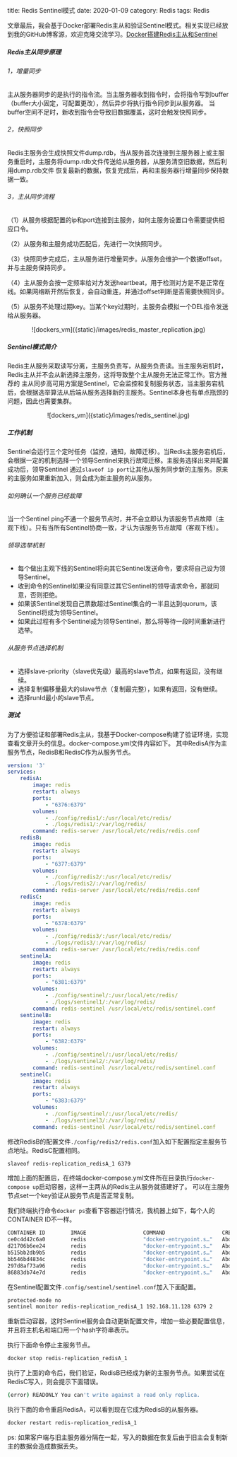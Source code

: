 title: Redis Sentinel模式
date: 2020-01-09
category: Redis
tags: Redis

文章最后，我会基于Docker部署Redis主从和验证Sentinel模式。相关实现已经放到我的GitHub博客源，欢迎克隆交流学习。[Docker搭建Redis主从和Sentinel](https://github.com/boyaziqi/CatsAction/tree/master/examples/redis-replication)

##### Redis主从同步原理
###### 1，增量同步
主从服务器同步的是执行的指令流。当主服务器收到指令时，会将指令写到buffer（buffer大小固定，可配置更改），然后异步将执行指令同步到从服务器。
当buffer空间不足时，新收到指令会导致旧数据覆盖，这时会触发快照同步。

###### 2，快照同步
Redis主服务会生成快照文件dump.rdb，当从服务首次连接到主服务器上或主服务重启时，主服务将dump.rdb文件传送给从服务器，从服务清空旧数据，然后利用dump.rdb文件
恢复最新的数据，恢复完成后，再和主服务器行增量同步保持数据一致。

###### 3，主从同步流程
（1）从服务根据配置的ip和port连接到主服务，如何主服务设置口令需要提供相应口令。

（2）从服务和主服务成功匹配后，先进行一次快照同步。

（3）快照同步完成后，主从服务进行增量同步。从服务会维护一个数据offset，并与主服务保持同步。

（4）主从服务会按一定频率给对方发送heartbeat，用于检测对方是不是正常在线。如果网络断开然后恢复，会自动重连，并通过offset判断是否需要快照同步。

（5）从服务不处理过期key。当某个key过期时，主服务会模拟一个DEL指令发送给从服务器。

<center>
![dockers_vm]({static}/images/redis_master_replication.jpg)
</center>

##### Sentinel模式简介
Redis主从服务采取读写分离，主服务负责写，从服务负责读。当主服务宕机时，Redis主从并不会从新选择主服务，这将导致整个主从服务无法正常工作。官方推荐的
主从同步高可用方案是Sentinel，它会监控和复制服务状态，当主服务宕机后，会根据选举算法从后端从服务选择新的主服务。Sentinel本身也有单点瓶颈的问题，因此也需要集群。

<center>
![dockers_vm]({static}/images/redis_sentinel.jpg)
</center>

##### 工作机制
Sentinel会运行三个定时任务（监控，通知，故障迁移）。当Redis主服务宕机后，会根据一定的机制选择一个领导Sentinel来执行故障迁移。主服务选择出来并配置成功后，领导Sentinel
通过`slaveof ip port`让其他从服务同步新的主服务。原来的主服务如果重新加入，则会成为新主服务的从服务。

###### 如何确认一个服务已经故障
当一个Sentinel ping不通一个服务节点时，并不会立即认为该服务节点故障（主观下线）。只有当所有Sentinel协商一致，才认为该服务节点故障（客观下线）。

###### 领导选举机制
- 每个做出主观下线的Sentinel将向其它Sentinel发送命令，要求将自己设为领导Sentinel。
- 收到命令的Sentinel如果没有同意过其它Sentinel的领导请求命令，那就同意，否则拒绝。
- 如果该Sentinel发现自己票数超过Sentinel集合的一半且达到quorum，该Sentinel将成为领导Sentinel。
- 如果此过程有多个Sentinel成为领导Sentinel，那么将等待一段时间重新进行选举。

###### 从服务节点选择机制
- 选择slave-priority（slave优先级）最高的slave节点，如果有返回，没有继续。
- 选择复制偏移量最大的slave节点（复制最完整），如果有返回，没有继续。
- 选择runId最小的slave节点。

##### 测试
为了方便验证和部署Redis主从，我基于Docker-compose构建了验证环境，实现查看文章开头的信息。docker-compose.yml文件内容如下。
其中RedisA作为主服务节点，RedisB和RedisC作为从服务节点。
```yaml
version: '3'
services:
    redisA:
        image: redis
        restart: always
        ports:
            - "6376:6379"
        volumes:
            - ./config/redis1/:/usr/local/etc/redis/
            - ./logs/redis1/:/var/log/redis/
        command: redis-server /usr/local/etc/redis/redis.conf
    redisB:
        image: redis
        restart: always
        ports:
            - "6377:6379"
        volumes:
            - ./config/redis2/:/usr/local/etc/redis/
            - ./logs/redis2/:/var/log/redis/
        command: redis-server /usr/local/etc/redis/redis.conf
    redisC:
        image: redis
        restart: always
        ports:
            - "6378:6379"
        volumes:
            - ./config/redis3/:/usr/local/etc/redis/
            - ./logs/redis3/:/var/log/redis/
        command: redis-server /usr/local/etc/redis/redis.conf
    sentinelA:
        image: redis
        restart: always
        ports:
            - "6381:6379"
        volumes:
            - ./config/sentinel/:/usr/local/etc/redis/
            - ./logs/sentinel1/:/var/log/redis/
        command: redis-sentinel /usr/local/etc/redis/sentinel.conf
    sentinelB:
        image: redis
        restart: always
        ports:
            - "6382:6379"
        volumes:
            - ./config/sentinel/:/usr/local/etc/redis/
            - ./logs/sentinel2/:/var/log/redis/
        command: redis-sentinel /usr/local/etc/redis/sentinel.conf
    sentinelC:
        image: redis
        restart: always
        ports:
            - "6383:6379"
        volumes:
            - ./config/sentinel/:/usr/local/etc/redis/
            - ./logs/sentinel3/:/var/log/redis/
        command: redis-sentinel /usr/local/etc/redis/sentinel.conf
```
修改RedisB的配置文件`./config/redis2/redis.conf`加入如下配置指定主服务节点地址。RedisC配置相同。
```bash
slaveof redis-replication_redisA_1 6379
```
增加上面的配置后，在终端docker-compose.yml文件所在目录执行`docker-compose up`启动容器，这样一主两从的Redis主从服务就搭建好了。 可以在主服务节点set一个key验证从服务节点是否正常复制。

我们终端执行命令`docker ps`查看下容器运行情况，我机器上如下，每个人的CONTAINER ID不一样。
```bash
CONTAINER ID        IMAGE                  COMMAND                  CREATED              STATUS              PORTS                      NAMES
ce0c4d42c6a0        redis                  "docker-entrypoint.s…"   About a minute ago   Up About a minute   0.0.0.0:6376->6379/tcp     redis-replication_redisA_1
d21706b6ee24        redis                  "docker-entrypoint.s…"   About a minute ago   Up About a minute   0.0.0.0:6378->6379/tcp     redis-replication_redisC_1
b515bb2db9b5        redis                  "docker-entrypoint.s…"   About a minute ago   Up About a minute   0.0.0.0:6377->6379/tcp     redis-replication_redisB_1
bb546bd4834c        redis                  "docker-entrypoint.s…"   About a minute ago   Up About a minute   0.0.0.0:6382->6379/tcp     redis-replication_sentinelB_1
297d8af73a96        redis                  "docker-entrypoint.s…"   About a minute ago   Up About a minute   0.0.0.0:6383->6379/tcp     redis-replication_sentinelC_1
86883db74e7d        redis                  "docker-entrypoint.s…"   About a minute ago   Up About a minute   0.0.0.0:6381->6379/tcp     redis-replication_sentinelA_1
```
在Sentinel配置文件`.config/sentinel/sentinel.conf`加入下面配置。
```bash
protected-mode no
sentinel monitor redis-replication_redisA_1 192.168.11.128 6379 2
```
重新启动容器，这时Sentinel服务会自动更新配置文件，增加一些必要配置信息，并且将主机名和端口用一个hash字符串表示。

执行下面命令停止主服务节点。
```bash
docker stop redis-replication_redisA_1
```
执行了上面的命令后，我们验证，RedisB已经成为新的主服务节点。如果尝试在RedisC写入，则会提示下面错误。
```bash
(error) READONLY You can't write against a read only replica.
```
执行下面的命令重启RedisA，可以看到现在它成为RedisB的从服务器。
```bash
docker restart redis-replication_redisA_1
```
ps: 如果客户端与旧主服务器分隔在一起，写入的数据在恢复后由于旧主会复制新主的数据会造成数据丢失。
